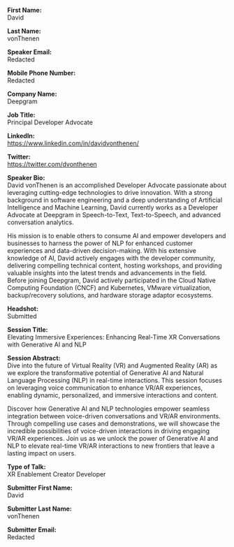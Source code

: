 **First Name:**  
David

**Last Name:**  
vonThenen

**Speaker Email:**  
Redacted

**Mobile Phone Number:**  
Redacted

**Company Name:**  
Deepgram

**Job Title:**  
Principal Developer Advocate

**LinkedIn:**  
https://www.linkedin.com/in/davidvonthenen/

**Twitter:**  
https://twitter.com/dvonthenen

**Speaker Bio:**  
David vonThenen is an accomplished Developer Advocate passionate about leveraging cutting-edge technologies to drive innovation. With a strong background in software engineering and a deep understanding of Artificial Intelligence and Machine Learning, David currently works as a Developer Advocate at Deepgram in Speech-to-Text, Text-to-Speech, and advanced conversation analytics.

His mission is to enable others to consume AI and empower developers and businesses to harness the power of NLP for enhanced customer experiences and data-driven decision-making. With his extensive knowledge of AI, David actively engages with the developer community, delivering compelling technical content, hosting workshops, and providing valuable insights into the latest trends and advancements in the field. Before joining Deepgram, David actively participated in the Cloud Native Computing Foundation (CNCF) and Kubernetes, VMware virtualization, backup/recovery solutions, and hardware storage adaptor ecosystems.

**Headshot:**  
Submitted

**Session Title:**  
Elevating Immersive Experiences: Enhancing Real-Time XR Conversations with Generative AI and NLP

**Session Abstract:**  
Dive into the future of Virtual Reality (VR) and Augmented Reality (AR) as we explore the transformative potential of Generative AI and Natural Language Processing (NLP) in real-time interactions. This session focuses on leveraging voice communication to enhance VR/AR experiences, enabling dynamic, personalized, and immersive interactions and content.

Discover how Generative AI and NLP technologies empower seamless integration between voice-driven conversations and VR/AR environments. Through compelling use cases and demonstrations, we will showcase the incredible possibilities of voice-driven interactions in driving engaging VR/AR experiences. Join us as we unlock the power of Generative AI and NLP to elevate real-time VR/AR interactions to new frontiers that leave a lasting impact on users.

**Type of Talk:**  
XR Enablement
Creator
Developer

**Submitter First Name:**  
David

**Submitter Last Name:**  
vonThenen

**Submitter Email:**  
Redacted
